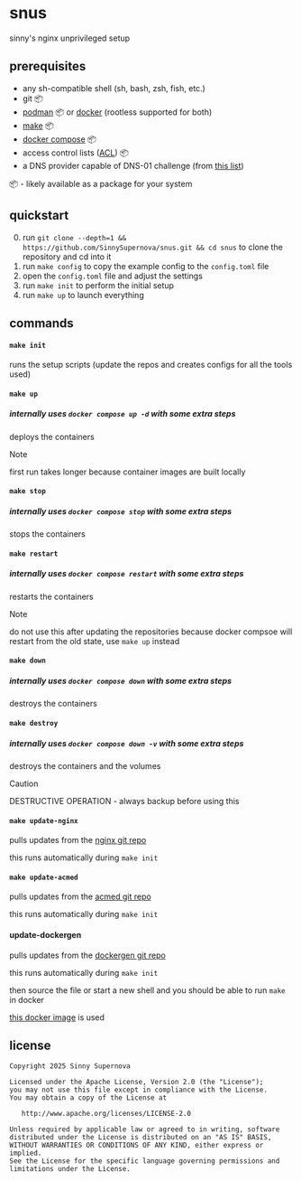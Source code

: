 # snus
sinny's nginx unprivileged setup

## prerequisites

- any sh-compatible shell (sh, bash, zsh, fish, etc.)
- git 📦
- [podman](https://github.com/containers/podman/) 📦 or [docker](https://docs.docker.com/engine/install/) (rootless supported for both)
- [make](https://www.gnu.org/software/make/) 📦
- [docker compose](https://github.com/docker/compose) 📦
- access control lists ([ACL](https://wiki.archlinux.org/title/Access_Control_Lists)) 📦
- a DNS provider capable of DNS-01 challenge (from [this list](https://github.com/acmesh-official/acme.sh/wiki/dnsapi))

📦 - likely available as a package for your system

## quickstart

0. run `git clone --depth=1 && https://github.com/SinnySupernova/snus.git && cd snus` to clone the repository and cd into it
1. run `make config` to copy the example config to the `config.toml` file
2. open the `config.toml` file and adjust the settings
3. run `make init` to perform the initial setup
4. run `make up` to launch everything

## commands

#### `make init`
runs the setup scripts (update the repos and creates configs for all the tools used)

#### `make up`
##### internally uses `docker compose up -d` with some extra steps

deploys the containers

> [!NOTE]
> first run takes longer because container images are built locally

#### `make stop`
##### internally uses `docker compose stop` with some extra steps

stops the containers

#### `make restart`
##### internally uses `docker compose restart` with some extra steps

restarts the containers

> [!NOTE]
> do not use this after updating the repositories because docker compsoe will restart from the old state, use `make up` instead

#### `make down`
##### internally uses `docker compose down` with some extra steps

destroys the containers

#### `make destroy`
##### internally uses `docker compose down -v` with some extra steps

destroys the containers and the volumes

> [!CAUTION]
> DESTRUCTIVE OPERATION - always backup before using this

#### `make update-nginx`

pulls updates from the [nginx git repo](https://github.com/nginxinc/docker-nginx-unprivileged)

this runs automatically during `make init`

#### `make update-acmed`

pulls updates from the [acmed git repo](https://github.com/breard-r/acmed)

this runs automatically during `make init`

#### update-dockergen

pulls updates from the [dockergen git repo](https://github.com/nginx-proxy/docker-gen)

this runs automatically during `make init`

then source the file or start a new shell and you should be able to run `make` in docker

[this docker image](https://hub.docker.com/r/alpine/make) is used

## license

    Copyright 2025 Sinny Supernova

    Licensed under the Apache License, Version 2.0 (the "License");
    you may not use this file except in compliance with the License.
    You may obtain a copy of the License at

       http://www.apache.org/licenses/LICENSE-2.0

    Unless required by applicable law or agreed to in writing, software
    distributed under the License is distributed on an "AS IS" BASIS,
    WITHOUT WARRANTIES OR CONDITIONS OF ANY KIND, either express or implied.
    See the License for the specific language governing permissions and
    limitations under the License.
